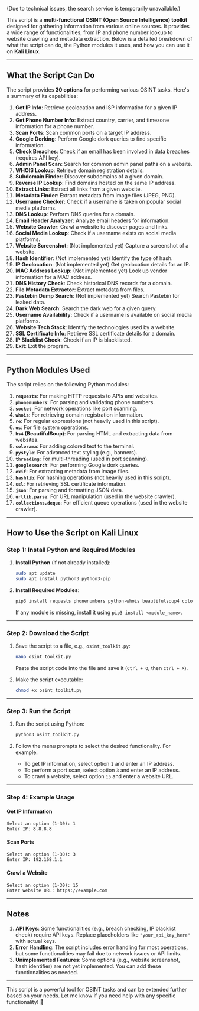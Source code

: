 (Due to technical issues, the search service is temporarily unavailable.)

This script is a **multi-functional OSINT (Open Source Intelligence) toolkit** designed for gathering information from various online sources. It provides a wide range of functionalities, from IP and phone number lookup to website crawling and metadata extraction. Below is a detailed breakdown of what the script can do, the Python modules it uses, and how you can use it on **Kali Linux**.

---

## **What the Script Can Do**

The script provides **30 options** for performing various OSINT tasks. Here's a summary of its capabilities:

1. **Get IP Info**: Retrieve geolocation and ISP information for a given IP address.
2. **Get Phone Number Info**: Extract country, carrier, and timezone information for a phone number.
3. **Scan Ports**: Scan common ports on a target IP address.
4. **Google Dorking**: Perform Google dork queries to find specific information.
5. **Check Breaches**: Check if an email has been involved in data breaches (requires API key).
6. **Admin Panel Scan**: Search for common admin panel paths on a website.
7. **WHOIS Lookup**: Retrieve domain registration details.
8. **Subdomain Finder**: Discover subdomains of a given domain.
9. **Reverse IP Lookup**: Find domains hosted on the same IP address.
10. **Extract Links**: Extract all links from a given website.
11. **Metadata Finder**: Extract metadata from image files (JPEG, PNG).
12. **Username Checker**: Check if a username is taken on popular social media platforms.
13. **DNS Lookup**: Perform DNS queries for a domain.
14. **Email Header Analyzer**: Analyze email headers for information.
15. **Website Crawler**: Crawl a website to discover pages and links.
16. **Social Media Lookup**: Check if a username exists on social media platforms.
17. **Website Screenshot**: (Not implemented yet) Capture a screenshot of a website.
18. **Hash Identifier**: (Not implemented yet) Identify the type of hash.
19. **IP Geolocation**: (Not implemented yet) Get geolocation details for an IP.
20. **MAC Address Lookup**: (Not implemented yet) Look up vendor information for a MAC address.
21. **DNS History Check**: Check historical DNS records for a domain.
22. **File Metadata Extractor**: Extract metadata from files.
23. **Pastebin Dump Search**: (Not implemented yet) Search Pastebin for leaked data.
24. **Dark Web Search**: Search the dark web for a given query.
25. **Username Availability**: Check if a username is available on social media platforms.
26. **Website Tech Stack**: Identify the technologies used by a website.
27. **SSL Certificate Info**: Retrieve SSL certificate details for a domain.
28. **IP Blacklist Check**: Check if an IP is blacklisted.
29. **Exit**: Exit the program.

---

## **Python Modules Used**

The script relies on the following Python modules:

1. **`requests`**: For making HTTP requests to APIs and websites.
2. **`phonenumbers`**: For parsing and validating phone numbers.
3. **`socket`**: For network operations like port scanning.
4. **`whois`**: For retrieving domain registration information.
5. **`re`**: For regular expressions (not heavily used in this script).
6. **`os`**: For file system operations.
7. **`bs4` (BeautifulSoup)**: For parsing HTML and extracting data from websites.
8. **`colorama`**: For adding colored text to the terminal.
9. **`pystyle`**: For advanced text styling (e.g., banners).
10. **`threading`**: For multi-threading (used in port scanning).
11. **`googlesearch`**: For performing Google dork queries.
12. **`exif`**: For extracting metadata from image files.
13. **`hashlib`**: For hashing operations (not heavily used in this script).
14. **`ssl`**: For retrieving SSL certificate information.
15. **`json`**: For parsing and formatting JSON data.
16. **`urllib.parse`**: For URL manipulation (used in the website crawler).
17. **`collections.deque`**: For efficient queue operations (used in the website crawler).

---

## **How to Use the Script on Kali Linux**

### **Step 1: Install Python and Required Modules**

1. **Install Python** (if not already installed):
   ```bash
   sudo apt update
   sudo apt install python3 python3-pip
   ```

2. **Install Required Modules**:
   ```bash
   pip3 install requests phonenumbers python-whois beautifulsoup4 colorama pystyle google exif hashlib
   ```

   If any module is missing, install it using `pip3 install <module_name>`.

---

### **Step 2: Download the Script**

1. Save the script to a file, e.g., `osint_toolkit.py`:
   ```bash
   nano osint_toolkit.py
   ```
   Paste the script code into the file and save it (`Ctrl + O`, then `Ctrl + X`).

2. Make the script executable:
   ```bash
   chmod +x osint_toolkit.py
   ```

---

### **Step 3: Run the Script**

1. Run the script using Python:
   ```bash
   python3 osint_toolkit.py
   ```

2. Follow the menu prompts to select the desired functionality. For example:
   - To get IP information, select option `1` and enter an IP address.
   - To perform a port scan, select option `3` and enter an IP address.
   - To crawl a website, select option `15` and enter a website URL.

---

### **Step 4: Example Usage**

#### **Get IP Information**
```
Select an option (1-30): 1
Enter IP: 8.8.8.8
```

#### **Scan Ports**
```
Select an option (1-30): 3
Enter IP: 192.168.1.1
```

#### **Crawl a Website**
```
Select an option (1-30): 15
Enter website URL: https://example.com
```

---

## **Notes**

1. **API Keys**: Some functionalities (e.g., breach checking, IP blacklist check) require API keys. Replace placeholders like `"your_api_key_here"` with actual keys.
2. **Error Handling**: The script includes error handling for most operations, but some functionalities may fail due to network issues or API limits.
3. **Unimplemented Features**: Some options (e.g., website screenshot, hash identifier) are not yet implemented. You can add these functionalities as needed.

---

This script is a powerful tool for OSINT tasks and can be extended further based on your needs. Let me know if you need help with any specific functionality! 🚀
